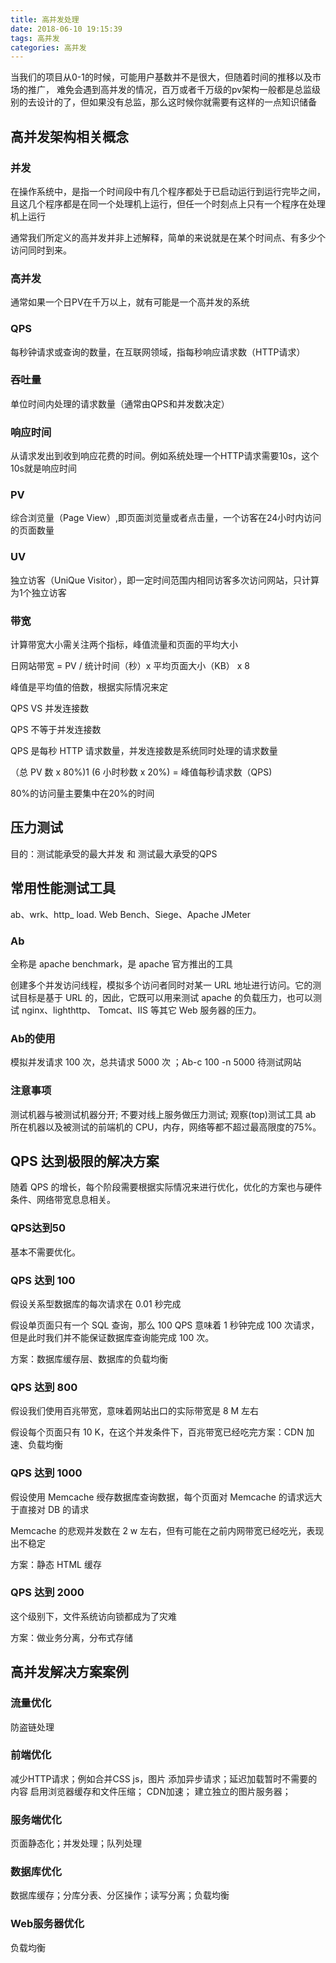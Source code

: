 ```yaml
---
title: 高并发处理
date: 2018-06-10 19:15:39
tags: 高并发
categories: 高并发
---
```

当我们的项目从0-1的时候，可能用户基数并不是很大，但随着时间的推移以及市场的推广， 难免会遇到高并发的情况，百万或者千万级的pv架构一般都是总监级别的去设计的了，但如果没有总监，那么这时候你就需要有这样的一点知识储备

<!-- more --> 
##	高并发架构相关概念
###	并发
在操作系统中，是指一个时间段中有几个程序都处于已启动运行到运行完毕之间，且这几个程序都是在同一个处理机上运行，但任一个时刻点上只有一个程序在处理机上运行

通常我们所定义的高并发并非上述解释，简单的来说就是在某个时间点、有多少个访问同时到来。

###	高并发
通常如果一个日PV在千万以上，就有可能是一个高并发的系统

###	QPS
每秒钟请求或查询的数量，在互联网领域，指每秒响应请求数（HTTP请求）

###	吞吐量
单位时间内处理的请求数量（通常由QPS和并发数决定）

###	响应时间
从请求发出到收到响应花费的时间。例如系统处理一个HTTP请求需要10s，这个10s就是响应时间

###	PV
综合浏览量（Page View）,即页面浏览量或者点击量，一个访客在24小时内访问的页面数量

###	UV
独立访客（UniQue Visitor），即一定时间范围内相同访客多次访问网站，只计算为1个独立访客

###	带宽
计算带宽大小需关注两个指标，峰值流量和页面的平均大小

日网站带宽 = PV / 统计时间（秒）x 平均页面大小（KB） x 8

峰值是平均值的倍数，根据实际情况来定

QPS VS 并发连接数

QPS 不等于并发连接数

QPS 是每秒 HTTP 请求数量，并发连接数是系统同时处理的请求数量

（总 PV 数 x 80%)1 (6 小时秒数 x 20%) = 峰值每秒请求数（QPS)

80%的访问量主要集中在20%的时间

##	压力测试
目的：测试能承受的最大并发 和 测试最大承受的QPS

##	常用性能测试工具

ab、wrk、http_ load. Web Bench、Siege、Apache JMeter

###	Ab

全称是 apache benchmark，是 apache 官方推出的工具

创建多个并发访问线程，模拟多个访问者同时对某一 URL 地址进行访问。它的测试目标是基于 URL 的，因此，它既可以用来测试 apache 的负载压力，也可以测试 nginx、lighthttp、 Tomcat、IIS 等其它 Web 服务器的压力。

###	Ab的使用

模拟并发请求 100 次，总共请求 5000 次 ；Ab-c 100 -n 5000 待测试网站

###	注意事项

测试机器与被测试机器分开;
不要对线上服务做压力测试;
观察(top)测试工具 ab 所在机器以及被测试的前端机的 CPU，内存，网络等都不超过最高限度的75%。

##	QPS 达到极限的解决方案
随着 QPS 的增长，每个阶段需要根据实际情况来进行优化，优化的方案也与硬件条件、网络带宽息息相关。

###	QPS达到50
基本不需要优化。

###	QPS 达到 100
假设关系型数据库的每次请求在 0.01 秒完成

假设单页面只有一个 SQL 查询，那么 100 QPS 意味着 1 秒钟完成 100 次请求，但是此时我们并不能保证数据库查询能完成 100 次。

方案：数据库缓存层、数据库的负载均衡

###	QPS 达到 800
假设我们使用百兆带宽，意味着网站出口的实际带宽是 8 M 左右

假设每个页面只有 10 K，在这个并发条件下，百兆带宽已经吃完方案：CDN 加速、负载均衡

###	QPS 达到 1000
假设使用 Memcache 绶存数据库查询数据，每个页面对 Memcache 的请求远大于直接对 DB 的请求

Memcache 的悲观并发数在 2 w 左右，但有可能在之前内网带宽已经吃光，表现出不稳定

方案：静态 HTML 缓存

###	QPS 达到 2000
这个级别下，文件系统访向锁都成为了灾难

方案：做业务分离，分布式存储

##	高并发解决方案案例
###	流量优化

防盗链处理

###	前端优化

减少HTTP请求；例如合并CSS js，图片
添加异步请求；延迟加载暂时不需要的内容
启用浏览器缓存和文件压缩；
CDN加速；
建立独立的图片服务器；

###	服务端优化

页面静态化；并发处理；队列处理

###	数据库优化

数据库缓存；分库分表、分区操作；读写分离；负载均衡

###	Web服务器优化

负载均衡
